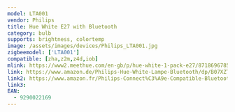 ```yaml
---
model: LTA001
vendor: Philips
title: Hue White E27 with Bluetooth
category: bulb
supports: brightness, colortemp
image: /assets/images/devices/Philips_LTA001.jpg
zigbeemodel: ['LTA001']
compatible: [zha,z2m,z4d,iob]
mlink: https://www2.meethue.com/en-gb/p/hue-white-1-pack-e27/8718696785317
link: https://www.amazon.de/Philips-Hue-White-Lampe-Bluetooth/dp/B07XZTBTHJ
link2: https://www.amazon.fr/Philips-Connect%C3%A9e-Compatible-Bluetooth-Fonctionne/dp/B07SV88LGC
link3: 
EAN:
  - 9290022169
---
```


